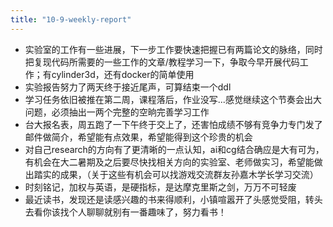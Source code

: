 ```yaml
---
title: "10-9-weekly-report"
---
```

- 实验室的工作有一些进展，下一步工作要快速把握已有两篇论文的脉络，同时把复现代码所需要的一些工作的文章/教程学习一下，争取今早开展代码工作；有cylinder3d，还有docker的简单使用
- 实验报告努力了两天终于接近尾声，可算结束一个ddl
- 学习任务依旧被推在第二周，课程落后，作业没写...感觉继续这个节奏会出大问题，必须抽出一两个完整的空晌完善学习工作
- 台大报名表，周五跑了一下午终于交上了，还害怕成绩不够有竞争力专门发了邮件做简介，希望能有点效果，希望能得到这个珍贵的机会
- 对自己research的方向有了更清晰的一点认知，ai和cg结合确应是大有可为，有机会在大二暑期及之后要尽快找相关方向的实验室、老师做实习，希望能做出踏实的成果，（关于这些有机会可以找游戏交流群友孙嘉木学长学习交流）
- 时刻铭记，加权与英语，是硬指标，是达摩克里斯之剑，万万不可轻废
- 最近读书，发现还是读感兴趣的书来得顺利，小镇喧嚣开了头感觉受阻，转头去看你该找个人聊聊就别有一番趣味了，努力看书！
